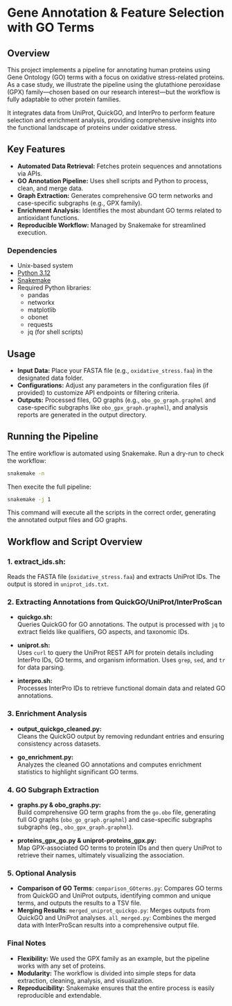# Gene Annotation & Feature Selection with GO Terms

## Overview
This project implements a pipeline for annotating human proteins using Gene Ontology (GO) terms with a focus on oxidative stress-related proteins. As a case study, we illustrate the pipeline using the glutathione peroxidase (GPX) family—chosen based on our research interest—but the workflow is fully adaptable to other protein families.

It integrates data from UniProt, QuickGO, and InterPro to perform feature selection and enrichment analysis, providing comprehensive insights into the functional landscape of proteins under oxidative stress.

## Key Features 
- **Automated Data Retrieval:** Fetches protein sequences and annotations via APIs.
- **GO Annotation Pipeline:** Uses shell scripts and Python to process, clean, and merge data.
- **Graph Extraction:** Generates comprehensive GO term networks and case-specific subgraphs (e.g., GPX family).
- **Enrichment Analysis:** Identifies the most abundant GO terms related to antioxidant functions.
- **Reproducible Workflow:** Managed by Snakemake for streamlined execution.

### Dependencies
- Unix-based system
- [Python 3.12](https://www.python.org/downloads/)
- [Snakemake](https://snakemake.readthedocs.io/en/stable/)
- Required Python libraries:
  - pandas
  - networkx
  - matplotlib
  - obonet
  - requests
  - jq (for shell scripts)

## Usage 
- **Input Data:** Place your FASTA file (e.g., `oxidative_stress.faa`) in the designated data folder.
- **Configurations:** Adjust any parameters in the configuration files (if provided) to customize API endpoints or filtering criteria.
- **Outputs:** Processed files, GO graphs (e.g., `obo_go_graph.graphml` and case-specific subgraphs like `obo_gpx_graph.graphml`), and analysis reports are generated in the output directory.

## Running the Pipeline 
The entire workflow is automated using Snakemake. Run a dry-run to check the workflow:
```bash
snakemake -n 
```
Then execite the full pipeline: 
```bash
snakemake -j 1 
```
This command will execute all the scripts in the correct order, generating the annotated output files and GO graphs.

## Workflow and Script Overview 
### 1. **extract_ids.sh:**  
  Reads the FASTA file (`oxidative_stress.faa`) and extracts UniProt IDs. The output is stored in `uniprot_ids.txt`.
  
### 2. Extracting Annotations from QuickGO/UniProt/InterProScan 
- **quickgo.sh:**  
  Queries QuickGO for GO annotations. The output is processed with `jq` to extract fields like qualifiers, GO aspects, and taxonomic IDs.

- **uniprot.sh:**  
  Uses `curl` to query the UniProt REST API for protein details including InterPro IDs, GO terms, and organism information. Uses `grep`, `sed`, and `tr` for data parsing.

- **interpro.sh:**  
  Processes InterPro IDs to retrieve functional domain data and related GO annotations.

### 3. Enrichment Analysis 

- **output_quickgo_cleaned.py:**  
  Cleans the QuickGO output by removing redundant entries and ensuring consistency across datasets.

- **go_enrichment.py:**  
  Analyzes the cleaned GO annotations and computes enrichment statistics to highlight significant GO terms.

### 4. GO Subgraph Extraction 
- **graphs.py & obo_graphs.py:**  
  Build comprehensive GO term graphs from the `go.obo` file, generating full GO graphs (`obo_go_graph.graphml`) and case-specific subgraphs subgraphs (eg., `obo_gpx_graph.graphml`).

- **proteins_gpx_go.py & uniprot-proteins_gpx.py:**  
  Map GPX-associated GO terms to protein IDs and then query UniProt to retrieve their names, ultimately visualizing the association.

### 5. Optional Analysis
- **Comparison of GO Terms**:
    `comparison_GOterms.py`: Compares GO terms from QuickGO and UniProt outputs, identifying common and unique terms, and outputs the results to a TSV file.
- **Merging Results**:
    `merged_uniprot_quickgo.py`: Merges outputs from QuickGO and UniProt analyses.
    `all_merged.py`: Combines the merged data with InterProScan results into a comprehensive output file.

### Final Notes

- **Flexibility:** We used the GPX family as an example, but the pipeline works with any set of proteins.
- **Modularity:** The workflow is divided into simple steps for data extraction, cleaning, analysis, and visualization.
- **Reproducibility:** Snakemake ensures that the entire process is easily reproducible and extendable.

